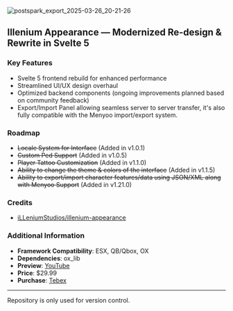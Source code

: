 ![postspark_export_2025-03-26_20-21-26](https://github.com/user-attachments/assets/da2012ce-3ae4-40a0-afb7-907cfb311d28)

## Illenium Appearance — Modernized Re-design & Rewrite in Svelte 5

### Key Features  
- Svelte 5 frontend rebuild for enhanced performance  
- Streamlined UI/UX design overhaul  
- Optimized backend components (ongoing improvements planned based on community feedback)
- Export/Import Panel allowing seamless server to server transfer, it's also fully compatible with the Menyoo import/export system.

### Roadmap  
- ~~Locale System for Interface~~ (Added in v1.0.1)
- ~~Custom Ped Support~~ (Added in v1.0.5)
- ~~Player Tattoo Customization~~ (Added in v1.1.0)
- ~~Ability to change the theme & colors of the interface~~ (Added in v1.1.5)
- ~~Ability to export/import character features/data using JSON/XML along with Menyoo Support~~ (Added in v1.21.0)

### Credits  
- [iLLeniumStudios/illenium-appearance](https://github.com/iLLeniumStudios/illenium-appearance)  

### Additional Information
- **Framework Compatibility**: ESX, QB/Qbox, OX  
- **Dependencies**: ox_lib  
- **Preview**: [YouTube](https://youtu.be/tlpdaLniVws)  
- **Price**: $29.99  
- **Purchase**: [Tebex](https://vipex.tebex.io/package/6706896)  

---

Repository is only used for version control.
